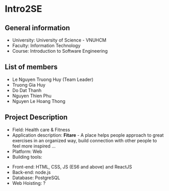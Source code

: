 # Intro2SE
 
## General information
- University: University of Science - VNUHCM
- Faculty: Information Technology
- Course: Introduction to Software Engineering

## List of members
- Le Nguyen Truong Huy (Team Leader)
- Truong Gia Huy
- Do Dat Thanh
- Nguyen Thien Phu
- Nguyen Le Hoang Thong

## Project Description
- Field: Health care & Fitness
- Application description: **Fitare** - A place helps people approach to great exercises in an organized way, build connection with other people to feel more inspired ...
- Platform: Web 
- Building tools:
+ Front-end: HTML, CSS, JS (ES6 and above) and ReactJS
+ Back-end: node.js
+ Database: PostgreSQL
+ Web Hoisting: ?
